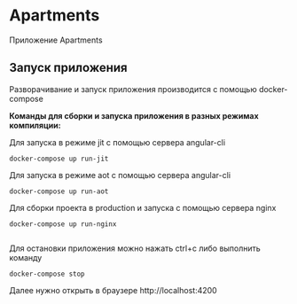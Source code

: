 # Apartments

Приложение Apartments

## Запуск приложения

Разворачивание и запуск приложения производится с помощью docker-compose

**Команды для сборки и запуска приложения в разных режимах компиляции:**


Для запуска в режиме jit с помощью сервера angular-cli
```
docker-compose up run-jit

```

Для запуска в режиме aot с помощью сервера angular-cli
```
docker-compose up run-aot

```

Для сборки проекта в production и запуска с помощью сервера nginx
```
docker-compose up run-nginx


```

Для остановки приложения можно нажать ctrl+c либо выполнить команду
```
docker-compose stop

```

Далее нужно открыть в браузере http://localhost:4200 